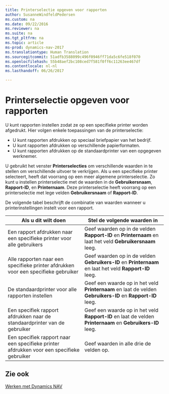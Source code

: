 ```yaml
---
title: Printerselectie opgeven voor rapporten
author: SusanneWindfeldPedersen
ms.custom: na
ms.date: 09/22/2016
ms.reviewer: na
ms.suite: na
ms.tgt_pltfrm: na
ms.topic: article
ms-prod: dynamics-nav-2017
ms.translationtype: Human Translation
ms.sourcegitcommit: 51adfb3588099c496f0946ff71da5c6fe518f070
ms.openlocfilehash: 55b48aef2bc108ced7f581f0ff6c11263ee467df
ms.contentlocale: nl-nl
ms.lasthandoff: 06/26/2017

---
```

    
# <a name="specify-printer-selection-for-reports"></a>Printerselectie opgeven voor rapporten
U kunt rapporten instellen zodat ze op een specifieke printer worden afgedrukt. Hier volgen enkele toepassingen van de printerselectie: 

- U kunt rapporten afdrukken op speciaal briefpapier van het bedrijf.
- U kunt rapporten afdrukken op verschillende papierformaten.
- U kunt rapporten afdrukken op de standaardprinter van een opgegeven werknemer.

U gebruikt het venster **Printerselecties** om verschillende waarden in te stellen om verschillende uitvoer te verkrijgen. Als u een specifieke printer selecteert, heeft dat voorrang op een meer algemene printerselectie. Zo kunt u instellen printerselectie met de waarden in de **Gebruikersnaam**, **Rapport-ID**, en **Printernaam**. Deze printerselectie heeft voorrang op een printerselectie met lege velden **Gebruikersnaam** of **Rapport-ID**. 

De volgende tabel beschrijft de combinatie van waarden wanneer u printerinstellingen instelt voor een rapport.

|Als u dit wilt doen                                                 |Stel de volgende waarden in                                             |
|---------------------------------------------------|---------------------------------------------------------------------|
|Een rapport afdrukken naar een specifieke printer voor alle gebruikers |Geef waarden op in de velden **Rapport-ID** en **Printernaam** en laat het veld **Gebruikersnaam** leeg.|
|Alle rapporten naar een specifieke printer afdrukken voor een specifieke gebruiker|Geef waarden op in de velden **Gebruikers-ID** en **Printernaam** en laat het veld **Rapport-ID** leeg.|
|De standaardprinter voor alle rapporten instellen|Geef een waarde op in het veld **Printernaam** en laat de velden **Gebruikers-ID** en **Rapport-ID** leeg.|
|Een specifiek rapport afdrukken naar de standaardprinter van de gebruiker|Geef een waarde op in het veld **Rapport-ID** en laat de velden **Printernaam** en **Gebruikers-ID** leeg.|
|Een specifiek rapport naar een specifieke printer afdrukken voor een specifieke gebruiker|Geef waarden in alle drie de velden op.|

## <a name="see-also"></a>Zie ook
[Werken met Dynamics NAV](ui-work-product.md)

